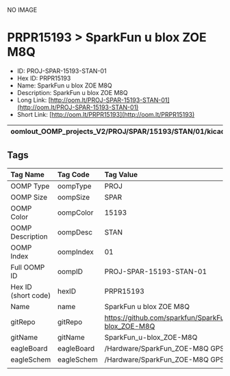 


  
NO IMAGE  
# PRPR15193 > SparkFun u blox ZOE M8Q

- ID: PROJ-SPAR-15193-STAN-01
- Hex ID: PRPR15193
- Name: SparkFun u blox ZOE M8Q
- Description: SparkFun u blox ZOE M8Q
- Long Link: [http://oom.lt/PROJ-SPAR-15193-STAN-01](http://oom.lt/PROJ-SPAR-15193-STAN-01)
- Short Link: [http://oom.lt/PRPR15193](http://oom.lt/PRPR15193)
  

|oomlout_OOMP_projects_V2/PROJ/SPAR/15193/STAN/01/kicadPcb3dFront.png|oomlout_OOMP_projects_V2/PROJ/SPAR/15193/STAN/01/kicadPcb3dBack.png|oomlout_OOMP_projects_V2/PROJ/SPAR/15193/STAN/01/kicadPcb3d.png||
| :---: | :---: | :---: | :---: |

## Tags
  

|Tag Name|Tag Code|Tag Value|
| :--- | :--- | :--- |
|OOMP Type|oompType|PROJ|
|OOMP Size|oompSize|SPAR|
|OOMP Color|oompColor|15193|
|OOMP Description|oompDesc|STAN|
|OOMP Index|oompIndex|01|
|Full OOMP ID|oompID|PROJ-SPAR-15193-STAN-01|
|Hex ID (short code)|hexID|PRPR15193|
|Name|name|SparkFun u blox ZOE M8Q|
|gitRepo|gitRepo|https://github.com/sparkfun/SparkFun_u-blox_ZOE-M8Q|
|gitName|gitName|SparkFun_u-blox_ZOE-M8Q|
|eagleBoard|eagleBoard|/Hardware/SparkFun_ZOE-M8Q GPS.brd|
|eagleSchem|eagleSchem|/Hardware/SparkFun_ZOE-M8Q GPS.sch|
||||
